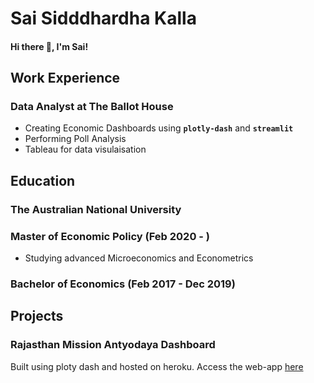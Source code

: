 # Sai Sidddhardha Kalla
#### Hi there 👋, I'm Sai!

## Work Experience
### Data Analyst at The Ballot House
* Creating Economic Dashboards using **`plotly-dash`** and **`streamlit`** 
* Performing Poll Analysis
* Tableau for data visulaisation

## Education
### The Australian National University
### Master of Economic Policy (Feb 2020 - )
* Studying advanced Microeconomics and Econometrics

### Bachelor of Economics (Feb 2017 - Dec 2019)

## Projects
### Rajasthan Mission Antyodaya Dashboard
Built using ploty dash and hosted on heroku. Access the web-app [here](https://rj-missionantyodaya-2020.herokuapp.com)
<!--
**SaiSiddhardhaKalla/SaiSiddhardhaKalla** is a ✨ _special_ ✨ repository because its `README.md` (this file) appears on your GitHub profile.

Here are some ideas to get you started:

- 🔭 I’m currently working on ...
- 🌱 I’m currently learning ...
- 👯 I’m looking to collaborate on ...
- 🤔 I’m looking for help with ...
- 💬 Ask me about ...
- 📫 How to reach me: ...
- 😄 Pronouns: ...
- ⚡ Fun fact: ...
-->
